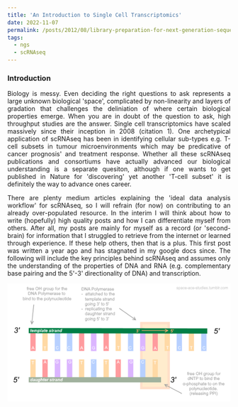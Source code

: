```yaml
---
title: 'An Introduction to Single Cell Transcriptomics'
date: 2022-11-07
permalink: /posts/2012/08/library-preparation-for-next-generation-sequencing/
tags:
  - ngs
  - scRNAseq
---
```

<style> body {text-align: justify} </style>

### Introduction
Biology is messy. Even deciding the right questions to ask represents a large unknown biological 'space', complicated by non-linearity and layers of gradation that challenges the deliniation of where certain biological properties emerge. When you are in doubt of the question to ask, high throughput studies are the answer. Single cell transcriptomics have scaled massively since their inception in 2008 (citation 1). One archetypical application of scRNAseq has been in identifying cellular sub-types e.g. T-cell subsets in tumour microenvironments which may be predicative of cancer prognosis' and treatment response. Whether all these scRNAseq publications and consortiums have actually advanced our biological understanding is a separate quesiton, although if one wants to get published in Nature for 'discovering' yet another 'T-cell subset' it is definitely the way to advance ones career.


There are plenty medium articles explaining the 'ideal data analysis workflow' for scRNAseq, so I will refrain (for now) on contributing to an already over-populated resource. In the interim I will think about how to write (hopefully) high quality posts and how I can differentiate myself from others. After all, my posts are mainly for myself as a record (or 'second-brain) for information that I struggled to retrieve from the internet or learned through experience. If these help others, then that is a plus. This first post was written a year ago and has stagnated in my google docs since. The following will include the key principles behind scRNAseq and assumes only the understanding of the properties of DNA and RNA (e.g. complementary base pairing and the 5'-3' directionality of DNA) and transcription.

![nucleic acid properties](/images/nucleic_acid_properties.png)


### 



